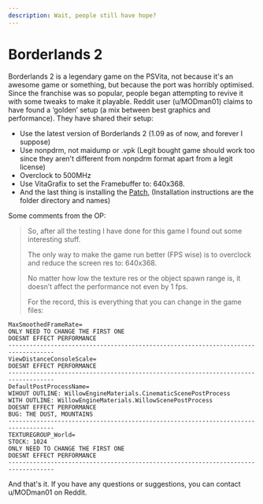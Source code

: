 ```yaml
---
description: Wait, people still have hope?
---
```


# Borderlands 2

Borderlands 2 is a legendary game on the PSVita, not because it's an awesome game or something, but because the port was horribly optimised. Since the franchise was so popular, people began attempting to revive it with some tweaks to make it playable. Reddit user \(u/MODman01\) claims to have found a ‘golden’ setup \(a mix between best graphics and performance\). They have shared their setup:

* Use the latest version of Borderlands 2 \(1.09 as of now, and forever I suppose\) 
* Use nonpdrm, not maidump or .vpk \(Legit bought game should work too since they aren't different from nonpdrm format apart from a legit license\)
* Overclock to 500MHz
* Use VitaGrafix to set the Framebuffer to: 640x368.
* And the last thing is installing the [Patch](https://mega.nz/file/ySByCKYJ#Z_nHwp6NCjXN6HB-OT1qqaB-pot3wbn9kGDCdot8764),  \(Installation instructions are the folder directory and names\)



Some comments from the OP:

> So, after all the testing I have done for this game I found out some interesting stuff.
>
> The only way to make the game run better \(FPS wise\) is to overclock and reduce the screen res to: 640x368.
>
> No matter how low the texture res or the object spawn range is, it doesn’t affect the performance not even by 1 fps.
>
> For the record, this is everything that you can change in the game files:

```text
MaxSmoothedFrameRate=
ONLY NEED TO CHANGE THE FIRST ONE
DOESNT EFFECT PERFORMANCE
-----------------------------------------------------------------------------------
ViewDistanceConsoleScale=
DOESNT EFFECT PERFORMANCE
-----------------------------------------------------------------------------------
DefaultPostProcessName=
WIHOUT OUTLINE: WillowEngineMaterials.CinematicScenePostProcess
WITH OUTLINE: WillowEngineMaterials.WillowScenePostProcess
DOESNT EFFECT PERFORMANCE
BUG: THE DUST, MOUNTAINS
-----------------------------------------------------------------------------------
TEXTUREGROUP_World=
STOCK: 1024
ONLY NEED TO CHANGE THE FIRST ONE
DOESNT EFFECT PERFORMANCE
-----------------------------------------------------------------------------------
```

And that's it. If you have any questions or suggestions, you can contact u/MODman01 on Reddit.

